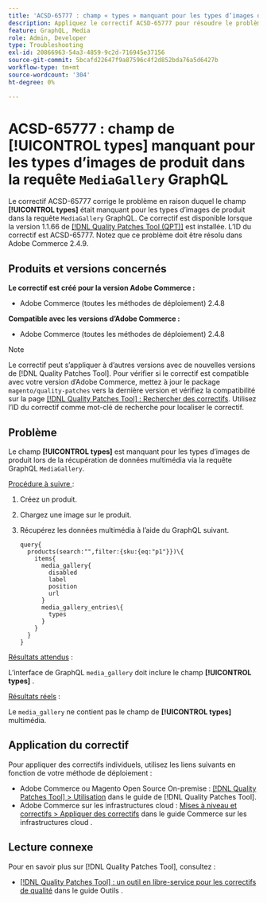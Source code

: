 ```yaml
---
title: 'ACSD-65777 : champ « types » manquant pour les types d’images de produit dans la requête GraphQL « MediaGallery »'
description: Appliquez le correctif ACSD-65777 pour résoudre le problème Adobe Commerce en raison duquel le champ « types » était manquant pour les types d’images de produit dans la requête GraphQL « MediaGallery ».
feature: GraphQL, Media
role: Admin, Developer
type: Troubleshooting
exl-id: 20866963-54a3-4859-9c2d-716945e37156
source-git-commit: 5bcafd22647f9a87596c4f2d852bda76a5d6427b
workflow-type: tm+mt
source-wordcount: '304'
ht-degree: 0%

---
```


# ACSD-65777 : champ de **[!UICONTROL types]** manquant pour les types d’images de produit dans la requête `MediaGallery` GraphQL

Le correctif ACSD-65777 corrige le problème en raison duquel le champ **[!UICONTROL types]** était manquant pour les types d’images de produit dans la requête `MediaGallery` GraphQL. Ce correctif est disponible lorsque la version 1.1.66 de [[!DNL Quality Patches Tool (QPT)]](/help/tools/quality-patches-tool/quality-patches-tool-to-self-serve-quality-patches.md) est installée. L’ID du correctif est ACSD-65777. Notez que ce problème doit être résolu dans Adobe Commerce 2.4.9.

## Produits et versions concernés

**Le correctif est créé pour la version Adobe Commerce :**

* Adobe Commerce (toutes les méthodes de déploiement) 2.4.8

**Compatible avec les versions d’Adobe Commerce :**

* Adobe Commerce (toutes les méthodes de déploiement) 2.4.8

>[!NOTE]
>
>Le correctif peut s’appliquer à d’autres versions avec de nouvelles versions de [!DNL Quality Patches Tool]. Pour vérifier si le correctif est compatible avec votre version d’Adobe Commerce, mettez à jour le package `magento/quality-patches` vers la dernière version et vérifiez la compatibilité sur la page [[!DNL Quality Patches Tool] : Rechercher des correctifs](https://experienceleague.adobe.com/tools/commerce-quality-patches/index.html). Utilisez l’ID du correctif comme mot-clé de recherche pour localiser le correctif.

## Problème

Le champ **[!UICONTROL types]** est manquant pour les types d’images de produit lors de la récupération de données multimédia via la requête GraphQL `MediaGallery`.

<u>Procédure à suivre </u> :

1. Créez un produit.
1. Chargez une image sur le produit.
1. Récupérez les données multimédia à l’aide du GraphQL suivant.

   ```
   query{
     products(search:"",filter:{sku:{eq:"p1"}})\{
       items{
         media_gallery{
           disabled
           label
           position
           url
         }
         media_gallery_entries\{
           types
         }
       }
     }
   }
   ```

<u>Résultats attendus</u> :

L’interface de GraphQL `media_gallery` doit inclure le champ **[!UICONTROL types]** .

<u>Résultats réels</u> :

Le `media_gallery` ne contient pas le champ de **[!UICONTROL types]** multimédia.

## Application du correctif

Pour appliquer des correctifs individuels, utilisez les liens suivants en fonction de votre méthode de déploiement :

* Adobe Commerce ou Magento Open Source On-premise : [[!DNL Quality Patches Tool] > Utilisation](/help/tools/quality-patches-tool/usage.md) dans le guide de [!DNL Quality Patches Tool].
* Adobe Commerce sur les infrastructures cloud : [Mises à niveau et correctifs > Appliquer des correctifs](https://experienceleague.adobe.com/docs/commerce-cloud-service/user-guide/develop/upgrade/apply-patches.html) dans le guide Commerce sur les infrastructures cloud .

## Lecture connexe

Pour en savoir plus sur [!DNL Quality Patches Tool], consultez :

* [[!DNL Quality Patches Tool] : un outil en libre-service pour les correctifs de qualité](/help/tools/quality-patches-tool/quality-patches-tool-to-self-serve-quality-patches.md) dans le guide Outils .

